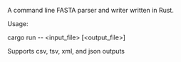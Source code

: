 A command line FASTA parser and writer written in Rust.

Usage:

cargo run -- <input_file> [<output_file>]

Supports csv, tsv, xml, and json outputs
